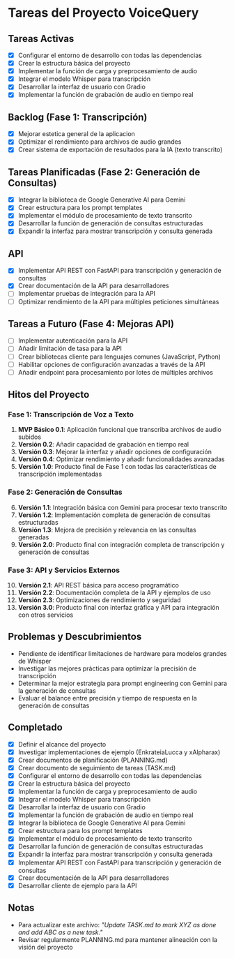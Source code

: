 # Tareas del Proyecto VoiceQuery

## Tareas Activas
- [x] Configurar el entorno de desarrollo con todas las dependencias
- [x] Crear la estructura básica del proyecto
- [x] Implementar la función de carga y preprocesamiento de audio
- [x] Integrar el modelo Whisper para transcripción
- [x] Desarrollar la interfaz de usuario con Gradio
- [x] Implementar la función de grabación de audio en tiempo real

## Backlog (Fase 1: Transcripción)
- [x] Mejorar estetica general de la aplicacion
- [x] Optimizar el rendimiento para archivos de audio grandes
- [x] Crear sistema de exportación de resultados para la IA (texto transcrito)

## Tareas Planificadas (Fase 2: Generación de Consultas)
- [x] Integrar la biblioteca de Google Generative AI para Gemini
- [x] Crear estructura para los prompt templates
- [x] Implementar el módulo de procesamiento de texto transcrito
- [x] Desarrollar la función de generación de consultas estructuradas
- [x] Expandir la interfaz para mostrar transcripción y consulta generada

## API
- [x] Implementar API REST con FastAPI para transcripción y generación de consultas
- [x] Crear documentación de la API para desarrolladores
- [ ] Implementar pruebas de integración para la API
- [ ] Optimizar rendimiento de la API para múltiples peticiones simultáneas

## Tareas a Futuro (Fase 4: Mejoras API)
- [ ] Implementar autenticación para la API
- [ ] Añadir limitación de tasa para la API
- [ ] Crear bibliotecas cliente para lenguajes comunes (JavaScript, Python)
- [ ] Habilitar opciones de configuración avanzadas a través de la API
- [ ] Añadir endpoint para procesamiento por lotes de múltiples archivos

## Hitos del Proyecto

### Fase 1: Transcripción de Voz a Texto
1. **MVP Básico 0.1**: Aplicación funcional que transcriba archivos de audio subidos
2. **Versión 0.2**: Añadir capacidad de grabación en tiempo real
3. **Versión 0.3**: Mejorar la interfaz y añadir opciones de configuración
4. **Versión 0.4**: Optimizar rendimiento y añadir funcionalidades avanzadas
5. **Versión 1.0**: Producto final de Fase 1 con todas las características de transcripción implementadas

### Fase 2: Generación de Consultas
6. **Versión 1.1**: Integración básica con Gemini para procesar texto transcrito
7. **Versión 1.2**: Implementación completa de generación de consultas estructuradas
8. **Versión 1.3**: Mejora de precisión y relevancia en las consultas generadas
9. **Versión 2.0**: Producto final con integración completa de transcripción y generación de consultas

### Fase 3: API y Servicios Externos
10. **Versión 2.1**: API REST básica para acceso programático
11. **Versión 2.2**: Documentación completa de la API y ejemplos de uso
12. **Versión 2.3**: Optimizaciones de rendimiento y seguridad
13. **Versión 3.0**: Producto final con interfaz gráfica y API para integración con otros servicios

## Problemas y Descubrimientos
- Pendiente de identificar limitaciones de hardware para modelos grandes de Whisper
- Investigar las mejores prácticas para optimizar la precisión de transcripción
- Determinar la mejor estrategia para prompt engineering con Gemini para la generación de consultas
- Evaluar el balance entre precisión y tiempo de respuesta en la generación de consultas

## Completado
- [x] Definir el alcance del proyecto
- [x] Investigar implementaciones de ejemplo (EnkrateiaLucca y xAlpharax)
- [x] Crear documentos de planificación (PLANNING.md)
- [x] Crear documento de seguimiento de tareas (TASK.md)
- [x] Configurar el entorno de desarrollo con todas las dependencias
- [x] Crear la estructura básica del proyecto
- [x] Implementar la función de carga y preprocesamiento de audio
- [x] Integrar el modelo Whisper para transcripción
- [x] Desarrollar la interfaz de usuario con Gradio
- [x] Implementar la función de grabación de audio en tiempo real
- [x] Integrar la biblioteca de Google Generative AI para Gemini
- [x] Crear estructura para los prompt templates
- [x] Implementar el módulo de procesamiento de texto transcrito
- [x] Desarrollar la función de generación de consultas estructuradas
- [x] Expandir la interfaz para mostrar transcripción y consulta generada
- [x] Implementar API REST con FastAPI para transcripción y generación de consultas
- [x] Crear documentación de la API para desarrolladores
- [x] Desarrollar cliente de ejemplo para la API

## Notas
- Para actualizar este archivo: *"Update TASK.md to mark XYZ as done and add ABC as a new task."*
- Revisar regularmente PLANNING.md para mantener alineación con la visión del proyecto